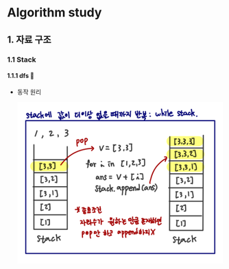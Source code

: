 # Algorithm study

## 1. 자료 구조

### 1.1 Stack

#### 1.1.1 dfs 📌

- 동작 원리

  <img src="Algorithm_note.assets/image-20220312021018801.png" alt="image-20220312021018801" style="zoom:50%;" />

  